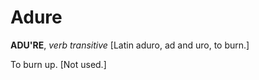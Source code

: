 # Adure

**ADU'RE**, _verb transitive_ \[Latin aduro, ad and uro, to burn.\]

To burn up. \[Not used.\]